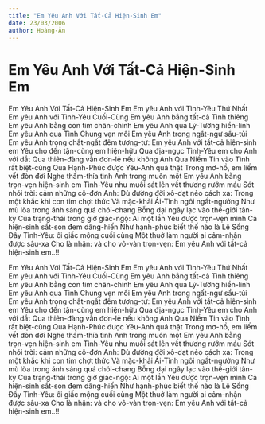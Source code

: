 ```yaml
---
title: "Em Yêu Anh Với Tất-Cả Hiện-Sinh Em"
date: 23/03/2006
author: Hoàng-Ân
---
```


# Em Yêu Anh Với Tất-Cả Hiện-Sinh Em

Em Yêu Anh Với Tất-Cả Hiện-Sinh Em
Em yêu Anh với Tình-Yêu Thứ Nhất
Em yêu Anh với Tình-Yêu Cuối-Cùng
Em yêu Anh bằng tất-cả Tình thiêng
Em yêu Anh bằng con tim chân-chính
Em yêu Anh qua Lý-Tưởng hiển-linh
Em yêu Anh qua Tình Chung vẹn mối
Em yêu Anh trong ngất-ngư sầu-tủi
Em yêu Anh trong chất-ngất đêm tương-tư:
Em yêu Anh với tất-cả hiện-sinh em
Yêu cho đến tận-cùng em hiện-hữu
Qua địa-ngục Tình-Yêu em cho Anh với dắt
Qua thiên-đàng vẫn đơn-lẻ nếu không Anh
Qua Niềm Tin vào Tình rất biệt-cùng
Qua Hạnh-Phúc được Yêu-Anh quá thật
Trong mơ-hồ, em liếm vết đòn đời
Nghe thấm-thía tình Anh trong muôn một
Em yêu Anh bằng trọn-vẹn hiện-sinh em
Tình-Yêu như muối sát lên vết thương rướm máu
Sót nhói trời: cảm những cô-đơn Anh:
Dù đường đời xô-dạt nẻo cách xa:
Trong một khắc khi con tim chợt thức
Và mặc-khải Ái-Tình ngôi ngất-ngưởng
Như mù lòa trong ánh sáng quá chói-chang
Bỗng dại ngây lạc vào thế-giới tân-kỳ
Của trạng-thái trong giờ giác-ngộ:
Ai một lần Yêu được trọn-vẹn mình
Cả hiện-sinh sắt-son đem dâng-hiến
Như hạnh-phúc biết thế nào là Lẽ Sống
Đây Tình-Yêu: ôi giấc mộng cuối cùng
Một thuở làm người ai cảm-nhận được sâu-xa
Cho là nhận: và cho vô-vàn trọn-vẹn:
Em yêu Anh với tất-cả hiện-sinh em..!!

Em Yêu Anh Với Tất-Cả Hiện-Sinh Em
Em yêu Anh với Tình-Yêu Thứ Nhất
Em yêu Anh với Tình-Yêu Cuối-Cùng
Em yêu Anh bằng tất-cả Tình thiêng
Em yêu Anh bằng con tim chân-chính
Em yêu Anh qua Lý-Tưởng hiển-linh
Em yêu Anh qua Tình Chung vẹn mối
Em yêu Anh trong ngất-ngư sầu-tủi
Em yêu Anh trong chất-ngất đêm tương-tư:
Em yêu Anh với tất-cả hiện-sinh em
Yêu cho đến tận-cùng em hiện-hữu
Qua địa-ngục Tình-Yêu em cho Anh với dắt
Qua thiên-đàng vẫn đơn-lẻ nếu không Anh
Qua Niềm Tin vào Tình rất biệt-cùng
Qua Hạnh-Phúc được Yêu-Anh quá thật
Trong mơ-hồ, em liếm vết đòn đời
Nghe thấm-thía tình Anh trong muôn một
Em yêu Anh bằng trọn-vẹn hiện-sinh em
Tình-Yêu như muối sát lên vết thương rướm máu
Sót nhói trời: cảm những cô-đơn Anh:
Dù đường đời xô-dạt nẻo cách xa:
Trong một khắc khi con tim chợt thức
Và mặc-khải Ái-Tình ngôi ngất-ngưởng
Như mù lòa trong ánh sáng quá chói-chang
Bỗng dại ngây lạc vào thế-giới tân-kỳ
Của trạng-thái trong giờ giác-ngộ:
Ai một lần Yêu được trọn-vẹn mình
Cả hiện-sinh sắt-son đem dâng-hiến
Như hạnh-phúc biết thế nào là Lẽ Sống
Đây Tình-Yêu: ôi giấc mộng cuối cùng
Một thuở làm người ai cảm-nhận được sâu-xa
Cho là nhận: và cho vô-vàn trọn-vẹn:
Em yêu Anh với tất-cả hiện-sinh em..!!
